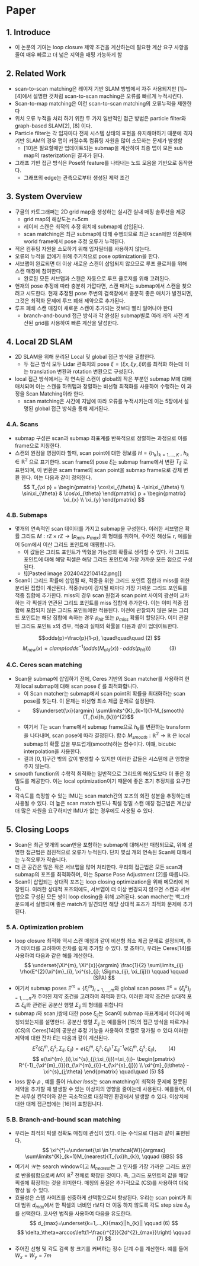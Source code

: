 # Paper
## 1. Introduce
- 이 논문의 기여는 loop closure 제약 조건을 계산하는데 필요한 계산 요구 사항을 줄여 매우 빠르고 더 넓은 지역을 매핑 가능하게 함
## 2. Related Work
- scan-to-scan matching은 레이저 기반 SLAM 방법에서 자주 사용되지만 [1]~[4]에서 설명한 것처럼 scan-to-scan maching은 오류를 빠르게 누적시킨다.
- Scan-to-map matching은 이런 scan-to-scan matching의 오류누적을 제한한다
- 위치 오류 누적을 처리 하기 위한 두 가지 일반적인 접근 방법은 particle filter와 graph-based SLAM[2], [8] 이다.
- Particle filter는 각 입자마다 전체 시스템 상태의 표현을 유지해야하기 때문에 격자 기반 SLAM의 경우 맵이 커질수록 컴퓨팅 자원을 많이 소모하는 문제가 발생함
	- [10]은 필요할때만 업데이트되는 submap을 계산하여 최종 맵이 모든 sub map의 rasterization된 결과가 된다.
- 그래프 기반 접근 방식은 Pose와 feature를 나타내는 노드 모음을 기반으로 동작한다.
	- 그래프의 edge는 관측으로부터 생성된 제약 조건

## 3. System Overview
- 구글의 카토그래퍼는 2D grid map을 생성하는 실시간 실내 매핑 솔루션을 제공
	- grid map의 해상도는 r=5cm
	- 레이저 스캔은 최적의 추정 위치에 submap에 삽입된다.
	- scan matching은 최근 submap에 대해 수행되므로 최근 scan에만 의존하며 world frame에서 pose 추정 오류가 누적된다.
- 적은 컴퓨팅 자원을 소모하기 위해 입자필터를 사용하지 않는다.
- 오류의 누적을 없애기 위해 주기적으로 pose optimization을 한다.
- 서브맵이 완료되면 더 이상 새로운 스캔이 삽입되지 않으므로 루프 클로저를 위해 스캔 매칭에 참여한다.
	- 완료된 모든 서브맵과 스캔은 자동으로 루프 클로저를 위해 고려된다.
- 현재의 pose 추정에 따라 충분히 가깝다면, 스캔 매처는 submap에서 스캔을 찾으려고 시도한다. 현재 추정된 pose 주변의 검색창에서 충분히 좋은 매치가 발견되면, 그것은 최적화 문제에 루프 폐쇄 제약으로 추가된다.
- 루프 폐쇄 스캔 매칭이 새로운 스캔이 추가되는 것보다 빨리 일어나야 한다
	- branch-and-bound 접근 방식과 각 완성된 submap별로 여러 개의 사전 계산된 grid를 사용하여 빠른 계산을 달성한다.

## 4. Local 2D SLAM
- 2D SLAM을 위해 분리된 Local 및 global 접근 방식을 결합한다.
	- 두 접근 방식 모두 Lidar 관측치의 pose $\xi=(\xi x, \xi y, \xi \theta)$를 최적화 하는데 이는 translation 변환과 rotation 변환으로 구성된다.  
- local 접근 방식에서는 각 연속된 스캔이 global의 작은 부분인 submap M에 대해 매치되며 이는 스캔을 하위맵과 정렬하는 비선형 최적화를 사용하여 수행하는 이 과정을 Scan Matching이라 한다.
	- scan matching은 시간에 지남에 따라 오류를 누적시키는데 이는 5장에서 설명된 global 접근 방식을 통해 제거된다.
### 4.A. Scans
- submap 구성은 scan과 submap 좌표계를 반복적으로 정렬하는 과정으로 이를 frame으로 지칭한다. 
- 스캔의 원점을 영점이라 할때, scan point에 대한 정보를 $H=\{h_{k}\}_{k=1,...,K}$ , $h_{k} \in \mathbb{R}^{2}$ 으로 표기한다. scan frame의 pose $\xi$는 submap frame에서 변환 $T_{\xi}$ 로 표현되며, 이 변환은 scam frame의 scan point을 submap frame으로 강체 변환 한다. 이는 다음과 같이 정의한다.
$$
T_{\xi p} = \begin{pmatrix} \cos\xi_{\theta} & -\sin\xi_{\theta} \\ \sin\xi_{\theta} & \cos\xi_{\theta} \end{pmatrix} p + \begin{pmatrix} \xi_{x} \\ \xi_{y} \end{pmatrix}
$$

### 4.B. Submaps
- 몇개의 연속적인 scan 데이터를 가지고 submap을 구성한다. 이러한 서브맵은 확률 그리드 $M : r\mathbb{Z} \times r\mathbb{Z} \rightarrow [p_{min},\; p_{max}]$ 의 형태를 취하며, 주어진 해상도 $r$, 예를들어 5cm에서 이산 그리드 포인트에 매핑합니다.
	- 이 값들은 그리드 포인트가 막혔을 가능성의 확률로 생각할 수 있다. 각 그리드 포인트에 대해 해당 픽셀은 해당 그리드 포인트에 가장 가까운 모든 점으로 구성된다.
	- ![[Pasted image 20240422104142.png]] 
- Scan이 그리드 확률에 삽입될 때, 적중을 위한 그리드 포인트 집합과 miss를 위한 분리된 집합이 계산된다. 적중(hit)이 감지될 때마다 가장 가까운 그리드 포인트를 적중 집합에 추가한다. miss의 경우 scan 원점과 scan point 사이의 광선이 교차하는 각 픽셀과 연관된 그리드 포인트를 miss 집합에 추가한다. 이는 이미 적중 집합에 포함되지 않은 그리드 포인트에만 적용된다. 이전에 관찰되지 않은 모든 그리드 포인트는 해당 집합에 속하는 경우 $p_{hit}$ 또는 $p_{miss}$ 확률이 할당된다. 이미 관찰된 그리드 포인트 x의 경우, 적중과 실패의 확률을 다음과 같이 업데이트한다.

$$odds(p)=\frac{p}{1-p}, \quad\quad\quad (2)  $$$$M_{new}(x)=clamp(odds^{-1}(odds(M_{old}(x)) \cdot odds(p_{hit}))) \quad \quad \quad (3) $$
### 4.C. Ceres scan matching
- Scan을 submap에 삽입하기 전에, Ceres 기반의 Scan matcher를 사용하여 현재 local submap에 대해 scan pose $\xi$ 를 최적화합니다. 
	- 이 Scan matcher는 submap에서 scan point의 확률을 최대화하는 scan pose를 찾는다. 이 문제는 비선형 최소 제곱 문제로 설정된다.
	- $$\underset{\xi}{argmin} \sum\limits^{K}_{k=1}(1-M_{smooth}(T_{\xi}h_{k}))^{2}$$
	- 여기서 $T$는 scan frame에서 submap frame으로 $h_{k}$를 변환하는 transform을 나타내며, scan pose에 따라 결정된다. 함수 $M_{smooth}: \mathbb{R}^{2} \rightarrow \mathbb{R}$ 은 local submap의 확률 값을 부드럽게(smooth)하는 함수이다. 이떄, bicubic interpolation을 사용한다.
	- 결과 $[0, 1]$구간 밖의 값이 발생할 수 있지만 이러한 값들은 시스템에 큰 영향을 주지 않는다.
- smooth function의 수학적 최적화는 일반적으로 그리드의 해상도보다 더 좋은 정밀도를 제공한다. 이는 local optimization이기 때문에 좋은 초기 추정치를 요구한다.
- 각속도를 측정할 수 있는 IMU는 scan match간의 포즈의 회전 성분을 추정하는데 사용될 수 있다. 더 높은 scan match 빈도나 픽셀 정밀 스캔 매칭 접근법은 계산상 더 많은 자원을 요구하지만 IMU가 없는 경우에도 사용될 수 있다.
## 5. Closing Loops
- Scan은 최근 몇개의 scan만을 포함하는 submap에 대해서만 매칭되므로, 위에 설명한 접근법은 점진적으로 오류가 누적된다. 단지 몇십 개의 연속된 Scan에 대해서는 누적오류가 작습니다.
- 더 큰 공간은 많은 작은 서브맵을 많어 처리한다. 우리의 접근법은 모든 scan과 submap의 포즈를 최적화하며, 이는 Sparse Pose Adjustment [2]를 따릅니다. 
- Scan이 삽입되는 상대적 포즈는 loop closing optimization을 위해 메모리에 저장된다. 이러한 상대적 포즈외에도, 서브맵이 더 이상 변경되지 않으면 스캔과 서브맵으로 구성된 모든 쌍이 loop closing을 위해 고려된다. scan macher는 백그라운드에서 실행되며 좋은 match가 발견되면 해당 상대적 포즈가 최적화 문제에 추가된다.
### 5.A. Optimization problem
- loop closure 최적화 역시 스캔 매칭과 같이 비선형 최소 제곱 문제로 설정되며, 추가 데이터를 고려하여 잔차를 쉽게 추가할 수 있다. 몇 초마다, 우리는 Ceres[14]를 사용하여 다음과 같은 해를 계산한다.
$$
\underset{\Xi^{m}, \Xi^{x}}{argmin} \frac{1}{2} \sum\limits_{ij} \rho(E^{2}(\xi^{m}_{i}, \xi^{s}_{j}; \Sigma_{ij}, \xi_{ij})) \qquad \qquad (SPA) 
$$
- 여기서 submap poses $\Xi^{m}=\{ \xi^{m}_{i}\}_{i=1,...,m}$와 global  scan poses $\Xi^{s}=\{\xi^{s}_{j} \}_{j=1,...,n}$가 주어진 제약 조건을 고려하여 최적화 한다. 이러한 제약 조건은 상대적 포즈 $\xi_{ij}$와 관련된 공분산 행렬 $\Sigma_{ij}$ 의 형태를 취합니다
- submap $i$와 scan $j$쌍에 대한 pose $\xi_{ij}$는 Scan이 submap 좌표계에서 어디에 매칭되었는지를 설명한다. 공분산 행렬 $\Sigma_{ij}$ 는 예를들어 [15]의 접근 방식을 따르거나 (CS)의 Ceres[14]의 공분산 추정 기능을 사용하여 로컬로 평가될 수 있다.이러한 제약에 대한 잔차 $E$는 다음과 같이 계산된다.
$$
E^{2}(\xi^{m}_{i}, \xi^{s}_{j};\Sigma_{ij}, \xi_{ij})=e(\xi^{m}_{i},\xi^{s}_{j};\xi_{ij})^{T}\Sigma^{-1}_{ij}e(\xi^{m}_{i},\xi^{s}_{j};\xi_{ij}), \quad \quad(4) 
$$
$$
e(\xi^{m}_{i},\xi^{s}_{j};\xi_{ij})=\xi_{ij}- \begin{pmatrix} R^{-1}_{\xi^{m}_{i}}(t_{\xi^{m}_{i}}-t_{\xi^{s}_{j}}) \\ \xi^{m}_{i;\theta} - \xi^{s}_{j;\theta} \end{pmatrix} \quad\quad (5)
$$
- loss 함수 $\rho$ , 예를 들어 $Huber \; loss$는 scan matching이 최적화 문제에 잘못된 제약을 추가할 때 발생할 수 있는 이상치의 영향을 줄이는데 사용된다. 예를들어, 이는 사무실 칸막이와 같은 국소적으로 대칭적인 환경에서 발생할 수 있다. 이상치에 대한 대체 접근법에는 [16]이 포함됩니다. 

### 5.B. Branch-and-bound scan matching
- 우리는 최적의 픽셀 정확도 매칭에 관심이 있다. 이는 수식으로 다음과 같이 표현된다. 
$$
\xi^{*}=\underset{\xi \in \mathcal{W}}{argmax} \sum\limits^{K}_{k=1}M_{nearest}(T_{\xi}h_{k}), \qquad (BBS)
$$
- 여기서 $\mathcal{W}$는 search window이고 $M_{nearest}$는 그 인자를 가장 가까운 그리드 포인로 반올림함으로써 $M$이 $\mathbb{R}^{2}$ 전체로 확장된 것이다.  즉, 그리드 포인트의 값을 해당 픽셀에 확장하는 것을 의미한다. 매칭의 품질은 추가적으로 (CS)를 사용하여 더욱 향상 될 수 있다.
- 효율성은 스텝 사이즈를 신중하게 선택함으로써 향상된다. 우리는 scan point가 최대 범위 $d_{max}$에서 한 픽셀의 너비인 r보다 더 이동 하지 않도록 각도 step size $\delta_{\theta}$ 를 선택한다. 코사인 법칙을 사용하여 다음을 유도한다.
$$
d_{max}=\underset{k=1,...,K}{max}||h_{k}|| \qquad (6)
$$
$$
\delta_\theta=arccos\left(1-\frac{r^{2}}{2d^{2}_{max}}\right) \qquad (7)
$$
- 주어진 선형 및 각도 검색 창 크기를 커버하는 정수 단계 수를 계산한다. 예를 들어 $W_{x}=W_{y}=7m$

 
